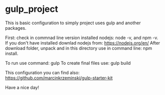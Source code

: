 # gulp_project

This is basic configuration to simply project uses gulp and another packages.

First: check in commnad line version installed nodejs: node -v, and npm -v. 
If you don't have installed downlad nodejs from: https://nodejs.org/en/
After download folder, unpack and in this directory use in command line: npm install.

To run use command: gulp
To create final files use: gulp build

This configuration you can find also: https://github.com/marcinkrzeminski/gulp-starter-kit

Have a nice day!
